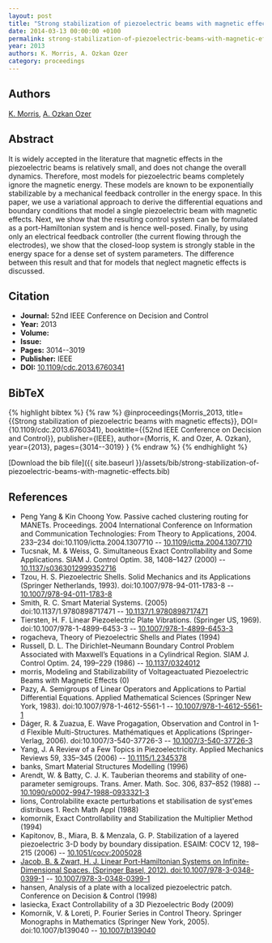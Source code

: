 ```yaml
---
layout: post
title: "Strong stabilization of piezoelectric beams with magnetic effects"
date: 2014-03-13 00:00:00 +0100
permalink: strong-stabilization-of-piezoelectric-beams-with-magnetic-effects
year: 2013
authors: K. Morris, A. Ozkan Ozer
category: proceedings
---
```

 
## Authors
[K. Morris](authors/kirsten-morris), [A. Ozkan Ozer](authors/a-ozkan-ozer)
 
## Abstract
It is widely accepted in the literature that magnetic effects in the piezoelectric beams is relatively small, and does not change the overall dynamics. Therefore, most models for piezoelectric beams completely ignore the magnetic energy. These models are known to be exponentially stabilizable by a mechanical feedback controller in the energy space. In this paper, we use a variational approach to derive the differential equations and boundary conditions that model a single piezoelectric beam with magnetic effects. Next, we show that the resulting control system can be formulated as a port-Hamiltonian system and is hence well-posed. Finally, by using only an electrical feedback controller (the current flowing through the electrodes), we show that the closed-loop system is strongly stable in the energy space for a dense set of system parameters. The difference between this result and that for models that neglect magnetic effects is discussed.
 
## Citation
- **Journal:** 52nd IEEE Conference on Decision and Control
- **Year:** 2013
- **Volume:** 
- **Issue:** 
- **Pages:** 3014--3019
- **Publisher:** IEEE
- **DOI:** [10.1109/cdc.2013.6760341](https://doi.org/10.1109/cdc.2013.6760341)
 
## BibTeX
{% highlight bibtex %}
{% raw %}
@inproceedings{Morris_2013,
  title={{Strong stabilization of piezoelectric beams with magnetic effects}},
  DOI={10.1109/cdc.2013.6760341},
  booktitle={{52nd IEEE Conference on Decision and Control}},
  publisher={IEEE},
  author={Morris, K. and Ozer, A. Ozkan},
  year={2013},
  pages={3014--3019}
}
{% endraw %}
{% endhighlight %}
 
[Download the bib file]({{ site.baseurl }}/assets/bib/strong-stabilization-of-piezoelectric-beams-with-magnetic-effects.bib)
 
## References
- Peng Yang & Kin Choong Yow. Passive cached clustering routing for MANETs. Proceedings. 2004 International Conference on Information and Communication Technologies: From Theory to Applications, 2004. 233–234 doi:10.1109/ictta.2004.1307710 -- [10.1109/ictta.2004.1307710](https://doi.org/10.1109/ictta.2004.1307710)
- Tucsnak, M. & Weiss, G. Simultaneous Exact Controllability and Some Applications. SIAM J. Control Optim. 38, 1408–1427 (2000) -- [10.1137/s0363012999352716](https://doi.org/10.1137/s0363012999352716)
- Tzou, H. S. Piezoelectric Shells. Solid Mechanics and its Applications (Springer Netherlands, 1993). doi:10.1007/978-94-011-1783-8 -- [10.1007/978-94-011-1783-8](https://doi.org/10.1007/978-94-011-1783-8)
- Smith, R. C. Smart Material Systems. (2005) doi:10.1137/1.9780898717471 -- [10.1137/1.9780898717471](https://doi.org/10.1137/1.9780898717471)
- Tiersten, H. F. Linear Piezoelectric Plate Vibrations. (Springer US, 1969). doi:10.1007/978-1-4899-6453-3 -- [10.1007/978-1-4899-6453-3](https://doi.org/10.1007/978-1-4899-6453-3)
- rogacheva, Theory of Piezoelectric Shells and Plates (1994)
- Russell, D. L. The Dirichlet–Neumann Boundary Control Problem Associated with Maxwell’s Equations in a Cylindrical Region. SIAM J. Control Optim. 24, 199–229 (1986) -- [10.1137/0324012](https://doi.org/10.1137/0324012)
- morris, Modeling and Stabilizability of Voltageactuated Piezoelectric Beams with Magnetic Effects (0)
- Pazy, A. Semigroups of Linear Operators and Applications to Partial Differential Equations. Applied Mathematical Sciences (Springer New York, 1983). doi:10.1007/978-1-4612-5561-1 -- [10.1007/978-1-4612-5561-1](https://doi.org/10.1007/978-1-4612-5561-1)
- Dáger, R. & Zuazua, E. Wave Progagation, Observation and Control in 1-d Flexible Multi-Structures. Mathématiques et Applications (Springer-Verlag, 2006). doi:10.1007/3-540-37726-3 -- [10.1007/3-540-37726-3](https://doi.org/10.1007/3-540-37726-3)
- Yang, J. A Review of a Few Topics in Piezoelectricity. Applied Mechanics Reviews 59, 335–345 (2006) -- [10.1115/1.2345378](https://doi.org/10.1115/1.2345378)
- banks, Smart Material Structures Modelling (1996)
- Arendt, W. & Batty, C. J. K. Tauberian theorems and stability of one-parameter semigroups. Trans. Amer. Math. Soc. 306, 837–852 (1988) -- [10.1090/s0002-9947-1988-0933321-3](https://doi.org/10.1090/s0002-9947-1988-0933321-3)
- lions, Controlabilite exacte perturbations et stabilisation de syst'emes distribues 1. Rech Math Appl (1988)
- komornik, Exact Controllability and Stabilization the Multiplier Method (1994)
- Kapitonov, B., Miara, B. & Menzala, G. P. Stabilization of a layered piezoelectric 3-D body by boundary dissipation. ESAIM: COCV 12, 198–215 (2006) -- [10.1051/cocv:2005028](https://doi.org/10.1051/cocv:2005028)
- [Jacob, B. & Zwart, H. J. Linear Port-Hamiltonian Systems on Infinite-Dimensional Spaces. (Springer Basel, 2012). doi:10.1007/978-3-0348-0399-1](linear-port-hamiltonian-systems-on-infinite-dimensional-spaces) -- [10.1007/978-3-0348-0399-1](https://doi.org/10.1007/978-3-0348-0399-1)
- hansen, Analysis of a plate with a localized piezoelectric patch. Conference on Decision & Control (1998)
- lasiecka, Exact Controllability of a 3D Piezoelectric Body (2009)
- Komornik, V. & Loreti, P. Fourier Series in Control Theory. Springer Monographs in Mathematics (Springer New York, 2005). doi:10.1007/b139040 -- [10.1007/b139040](https://doi.org/10.1007/b139040)


